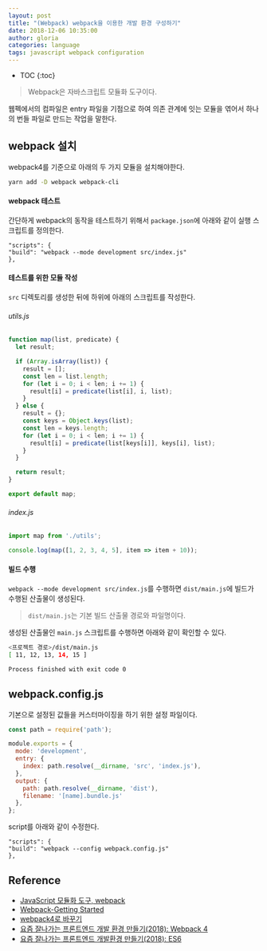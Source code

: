 ```yaml
---
layout: post
title: "(Webpack) webpack을 이용한 개발 환경 구성하기"
date: 2018-12-06 10:35:00
author: gloria
categories: language
tags: javascript webpack configuration
---
```


* TOC
{:toc}

> Webpack은 자바스크립트 모듈화 도구이다.

웹펙에서의 컴파일은 entry 파일을 기점으로 하여 의존 관계에 잇는 모듈을 엮어서 하나의 번들 파일로 만드는 작업을 말한다.


## webpack 설치
webpack4를 기준으로 아래의 두 가지 모듈을 설치해야한다.
```bash
yarn add -D webpack webpack-cli
```

#### webpack 테스트
간단하게 webpack의 동작을 테스트하기 위해서 `package.json`에 아래와 같이 실행 스크립트를 정의한다.
```
"scripts": {
"build": "webpack --mode development src/index.js"
},
```

#### 테스트를 위한 모듈 작성
`src` 디렉토리를 생성한 뒤에 하위에 아래의 스크립트를 작성한다.

###### utils.js
```javascript
function map(list, predicate) {
  let result;

  if (Array.isArray(list)) {
    result = [];
    const len = list.length;
    for (let i = 0; i < len; i += 1) {
      result[i] = predicate(list[i], i, list);
    }
  } else {
    result = {};
    const keys = Object.keys(list);
    const len = keys.length;
    for (let i = 0; i < len; i += 1) {
      result[i] = predicate(list[keys[i]], keys[i], list);
    }
  }

  return result;
}

export default map;
```

###### index.js
```javascript
import map from './utils';

console.log(map([1, 2, 3, 4, 5], item => item + 10));
```

#### 빌드 수행
`webpack --mode development src/index.js`를 수행하면 `dist/main.js`에 빌드가 수행된 산출물이 생성된다.

> `dist/main.js`는 기본 빌드 산출물 경로와 파일명이다.

생성된 산출물인 `main.js` 스크립트를 수행하면 아래와 같이 확인할 수 있다.
```bash
<프로젝트 경로>/dist/main.js
[ 11, 12, 13, 14, 15 ]

Process finished with exit code 0
```

## webpack.config.js
기본으로 설정된 값들을 커스터마이징을 하기 위한 설정 파일이다.

```javascript
const path = require('path');

module.exports = {
  mode: 'development',
  entry: {
    index: path.resolve(__dirname, 'src', 'index.js'),
  },
  output: {
    path: path.resolve(__dirname, 'dist'),
    filename: '[name].bundle.js'
  },
};
```

script를 아래와 같이 수정한다. 
```
"scripts": {
"build": "webpack --config webpack.config.js"
},
```


## Reference
- [JavaScript 모듈화 도구, webpack](https://d2.naver.com/helloworld/0239818)
- [Webpack-Getting Started](https://webpack.js.org/guides/getting-started/#basic-setup)
- [webpack4로 바꾸기](https://showerbugs.github.io/2018-02-26/webpack4%EB%A1%9C-%EB%B0%94%EA%BE%B8%EA%B8%B0)
- [요즘 잘나가는 프론트엔드 개발 환경 만들기(2018): Webpack 4](https://meetup.toast.com/posts/153)
- [요즘 잘나가는 프론트엔드 개발환경 만들기(2018): ES6](https://meetup.toast.com/posts/157 )
